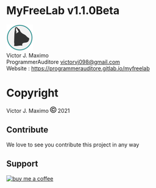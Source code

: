 # MyFreeLab v1.1.0Beta
![logo myfreelab][logo_myfreelab]
<br>
Victor J. Maximo <br>
ProgrammerAuditore <victorvj098@gmail.com> <br>
Website : https://programmerauditore.gitlab.io/myfreelab
# Copyright
Victor J. Maximo ![logo myfreelab][logo_copyright] 2021

[logo_myfreelab]: https://github.com/ProgrammerAuditore/myfreelab/raw/master/source/logo.png

[logo_copyright]: https://github.com/ProgrammerAuditore/myfreelab/raw/master/source/copyright_16x16.png

## Contribute
We love to see you contribute this project in any way

## Support
[![buy me a coffee](https://mlb-s1-p.mlstatic.com/678176-MLB47198972633_082021-F.jpg)](https://mpago.la/2EYQTy2)

